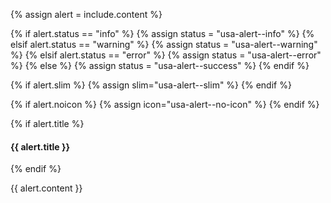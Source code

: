 {% assign alert = include.content %}

{% if alert.status == "info" %}
  {% assign status = "usa-alert--info" %}
{% elsif alert.status == "warning" %}
  {% assign status = "usa-alert--warning" %}
{% elsif alert.status == "error" %}
  {% assign status = "usa-alert--error" %}
{% else %}
    {% assign status = "usa-alert--success" %}
{% endif %}

{% if alert.slim %}
  {% assign slim="usa-alert--slim" %}
{% endif %}

{% if alert.noicon %}
  {% assign icon="usa-alert--no-icon" %}
{% endif %}

<div class="usa-alert {{ status }} {{ slim }} {{ icon }}">
  <div class="usa-alert__body">
    {% if alert.title %}
    <h4 class="usa-alert__heading">{{ alert.title }}</h4>
    {% endif %}
    <p class="usa-alert__text">
      {{ alert.content }}
    </p>
  </div>
</div>